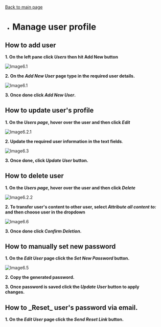 [Back to main page](https://github.com/samremonte/b1m/blob/main/documentation.md)

- # Manage user profile

<h2>How to add user</h2>

**1. On the left pane click _Users_ then hit Add New button**

![Image6.1](/img/6.1.PNG)

**2. On the _Add New User_ page type in the required user details.**

![Image6.1](/img/6.7.PNG)

**3. Once done click _Add New User_.**

<h2>How to update user's profile</h2>

**1. On the _Users page_, hover over the user and then click _Edit_**

![Image6.2.1](/img/6.2.1.png)

**2. Update the required user information in the text fields**.

![Image6.3](/img/6.3.PNG)

**3. Once done, click _Update User_ button.**

<h2>How to delete user</h2>

**1. On the _Users page_, hover over the user and then click _Delete_**

![Image6.2.2](/img/6.2.2.png)

**2. To transfer user's content to other user, select _Attribute all content to:_ and then choose user in the dropdown**

![Image6.6](/img/6.6.PNG)

**3. Once done click _Confirm Deletion_.**

<h2>How to manually set new password</h2>

**1. On the _Edit User_ page click the _Set New Password_ button.**

![Image6.5](/img/6.5.PNG)

**2. Copy the generated password.**

**3. Once password is saved click the _Update User_ button to apply changes.**

<h2>How to _Reset_ user's password via email.</h2>

**1. On the _Edit User_ page click the _Send Reset Link_ button.**
